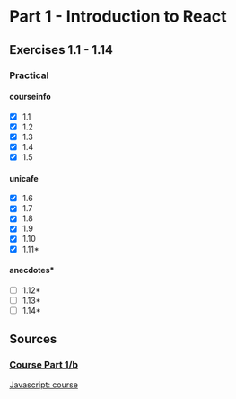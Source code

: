 # Part 1 - Introduction to React

## Exercises 1.1 - 1.14

### Practical
#### courseinfo
- [x] 1.1
- [x] 1.2
- [x] 1.3
- [x] 1.4
- [x] 1.5
#### unicafe
- [x] 1.6
- [x] 1.7
- [x] 1.8
- [x] 1.9 
- [x] 1.10
- [x] 1.11*
#### anecdotes*
- [ ] 1.12*
- [ ] 1.13*
- [ ] 1.14*

## Sources
### [Course Part 1/b](https://fullstackopen.com/en/part1)
[Javascript: course](https://fullstackopen.com/en/part1/java_script#object-methods-and-this)

